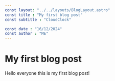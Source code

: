 ```yaml
---
const layout: "../../layouts/BlogLayout.astro"
const title : "My first blog post"
const subtitle : "CloudClock"

const date : "16/12/2024"
const author : "ME"
---
```

# My first blog post
Hello everyone this is my first blog post!
